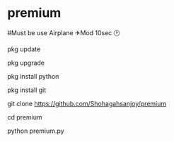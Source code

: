 # premium


#Must be use Airplane ✈Mod 10sec 🕑


pkg update

pkg upgrade

pkg install python

pkg install git

git clone https://github.com/Shohagahsanjoy/premium

cd premium

python premium.py

